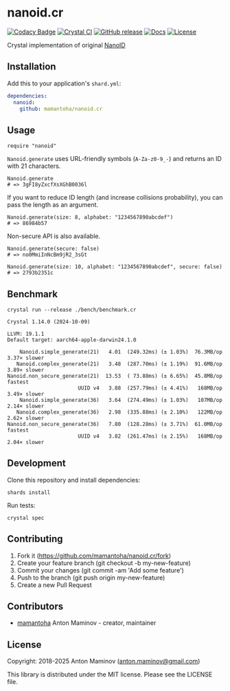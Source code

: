 # nanoid.cr

[![Codacy Badge](https://api.codacy.com/project/badge/Grade/3108082114df406abb95c38bf751c2f0)](https://app.codacy.com/app/mamantoha/nanoid.cr?utm_source=github.com&utm_medium=referral&utm_content=mamantoha/nanoid.cr&utm_campaign=Badge_Grade_Settings)
[![Crystal CI](https://github.com/mamantoha/nanoid.cr/actions/workflows/crystal.yml/badge.svg)](https://github.com/mamantoha/nanoid.cr/actions/workflows/crystal.yml)
[![GitHub release](https://img.shields.io/github/release/mamantoha/nanoid.cr.svg)](https://github.com/mamantoha/nanoid.cr/releases)
[![Docs](https://img.shields.io/badge/docs-available-brightgreen.svg)](https://mamantoha.github.io/nanoid.cr/)
[![License](https://img.shields.io/github/license/mamantoha/nanoid.cr.svg)](https://github.com/mamantoha/nanoid.cr/blob/master/LICENSE)

Crystal implementation of original [NanoID](https://github.com/ai/nanoid)

## Installation

Add this to your application's `shard.yml`:

```yaml
dependencies:
  nanoid:
    github: mamantoha/nanoid.cr
```

## Usage

```crystal
require "nanoid"
```

`Nanoid.generate` uses URL-friendly symbols (`A-Za-z0-9_-`) and returns an ID with 21 characters.

```crystal
Nanoid.generate
# => 3gFI8yZxcfXsXGhB0036l
```

If you want to reduce ID length (and increase collisions probability), you can pass the length as an argument.

```crystal
Nanoid.generate(size: 8, alphabet: "1234567890abcdef")
# => 86984b57
```

Non-secure API is also available.

```crystal
Nanoid.generate(secure: false)
# => no0MmiInNcBm9jR2_3sGt

Nanoid.generate(size: 10, alphabet: "1234567890abcdef", secure: false)
# => 2793b2351c
```

## Benchmark

`crystal run --release ./bench/benchmark.cr`

```console
Crystal 1.14.0 (2024-10-09)

LLVM: 19.1.1
Default target: aarch64-apple-darwin24.1.0

    Nanoid.simple_generate(21)   4.01  (249.32ms) (± 1.03%)  76.3MB/op   3.37× slower
   Nanoid.complex_generate(21)   3.48  (287.70ms) (± 1.19%)  91.6MB/op   3.89× slower
Nanoid.non_secure_generate(21)  13.53  ( 73.88ms) (± 6.65%)  45.8MB/op        fastest
                       UUID v4   3.88  (257.79ms) (± 4.41%)   168MB/op   3.49× slower
    Nanoid.simple_generate(36)   3.64  (274.49ms) (± 1.03%)   107MB/op   2.14× slower
   Nanoid.complex_generate(36)   2.98  (335.88ms) (± 2.10%)   122MB/op   2.62× slower
Nanoid.non_secure_generate(36)   7.80  (128.28ms) (± 3.71%)  61.0MB/op        fastest
                       UUID v4   3.82  (261.47ms) (± 2.15%)   168MB/op   2.04× slower
```

## Development

Clone this repository and install dependencies:

```console
shards install
```

Run tests:

```console
crystal spec
```

## Contributing

1. Fork it (<https://github.com/mamantoha/nanoid.cr/fork>)
2. Create your feature branch (git checkout -b my-new-feature)
3. Commit your changes (git commit -am 'Add some feature')
4. Push to the branch (git push origin my-new-feature)
5. Create a new Pull Request

## Contributors

- [mamantoha](https://github.com/mamantoha) Anton Maminov - creator, maintainer

## License

Copyright: 2018-2025 Anton Maminov (anton.maminov@gmail.com)

This library is distributed under the MIT license. Please see the LICENSE file.
